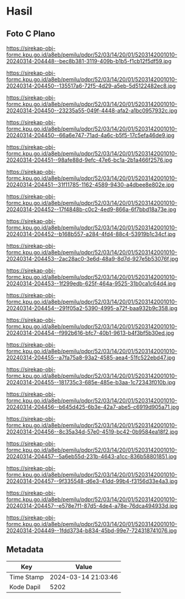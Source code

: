 # Hasil

## Foto C Plano

https://sirekap-obj-formc.kpu.go.id/a8eb/pemilu/pdpr/52/03/14/20/01/5203142001010-20240314-204448--bec8b381-3119-409b-b1b5-f1cb12f5df59.jpg

https://sirekap-obj-formc.kpu.go.id/a8eb/pemilu/pdpr/52/03/14/20/01/5203142001010-20240314-204450--135517a6-72f5-4d29-a5eb-5d5122482ec8.jpg

https://sirekap-obj-formc.kpu.go.id/a8eb/pemilu/pdpr/52/03/14/20/01/5203142001010-20240314-204450--23235a55-049f-4448-afa2-a1bc0957932c.jpg

https://sirekap-obj-formc.kpu.go.id/a8eb/pemilu/pdpr/52/03/14/20/01/5203142001010-20240314-204450--66a6e747-71ad-4a6c-b5f5-17c5efa46de9.jpg

https://sirekap-obj-formc.kpu.go.id/a8eb/pemilu/pdpr/52/03/14/20/01/5203142001010-20240314-204451--98afe88d-9efc-47e6-bc1a-2b1a466f2576.jpg

https://sirekap-obj-formc.kpu.go.id/a8eb/pemilu/pdpr/52/03/14/20/01/5203142001010-20240314-204451--31f11785-1162-4589-9430-a4dbee8e802e.jpg

https://sirekap-obj-formc.kpu.go.id/a8eb/pemilu/pdpr/52/03/14/20/01/5203142001010-20240314-204452--17f4848b-c0c2-4ed9-866a-6f7bbd18a73e.jpg

https://sirekap-obj-formc.kpu.go.id/a8eb/pemilu/pdpr/52/03/14/20/01/5203142001010-20240314-204452--b168b557-a284-4fd4-88c4-53919b1c34cf.jpg

https://sirekap-obj-formc.kpu.go.id/a8eb/pemilu/pdpr/52/03/14/20/01/5203142001010-20240314-204453--2ac28ac0-3e6d-48a9-8d7d-927e5b53076f.jpg

https://sirekap-obj-formc.kpu.go.id/a8eb/pemilu/pdpr/52/03/14/20/01/5203142001010-20240314-204453--1f299edb-625f-464a-9525-31b0ca1c64d4.jpg

https://sirekap-obj-formc.kpu.go.id/a8eb/pemilu/pdpr/52/03/14/20/01/5203142001010-20240314-204454--291f05a2-5390-4995-a72f-baa932b9c358.jpg

https://sirekap-obj-formc.kpu.go.id/a8eb/pemilu/pdpr/52/03/14/20/01/5203142001010-20240314-204454--f992b616-bfc7-40b1-9613-b4f3bf5b30ed.jpg

https://sirekap-obj-formc.kpu.go.id/a8eb/pemilu/pdpr/52/03/14/20/01/5203142001010-20240314-204455--a7fa75a8-93a2-4585-aea4-51fc522ebd47.jpg

https://sirekap-obj-formc.kpu.go.id/a8eb/pemilu/pdpr/52/03/14/20/01/5203142001010-20240314-204455--181735c3-685e-485e-b3aa-1c72343f010b.jpg

https://sirekap-obj-formc.kpu.go.id/a8eb/pemilu/pdpr/52/03/14/20/01/5203142001010-20240314-204456--b645d425-6b3e-42a7-abe5-c6919d905a71.jpg

https://sirekap-obj-formc.kpu.go.id/a8eb/pemilu/pdpr/52/03/14/20/01/5203142001010-20240314-204456--8c35a34d-57e0-4519-bc42-0b9584ea18f2.jpg

https://sirekap-obj-formc.kpu.go.id/a8eb/pemilu/pdpr/52/03/14/20/01/5203142001010-20240314-204457--5a6eb55d-231b-4643-a1cc-836b58801851.jpg

https://sirekap-obj-formc.kpu.go.id/a8eb/pemilu/pdpr/52/03/14/20/01/5203142001010-20240314-204457--9f335548-d6e3-41dd-99b4-f3156d33e4a3.jpg

https://sirekap-obj-formc.kpu.go.id/a8eb/pemilu/pdpr/52/03/14/20/01/5203142001010-20240314-204457--e578e7f1-87d5-4de4-a78e-76dca494933d.jpg

https://sirekap-obj-formc.kpu.go.id/a8eb/pemilu/pdpr/52/03/14/20/01/5203142001010-20240314-204449--1fdd3734-b834-45bd-99e7-724318741076.jpg


## Metadata

| Key        | Value               |
| ---------- | ------------------- |
| Time Stamp | 2024-03-14 21:03:46 |
| Kode Dapil | 5202                |



